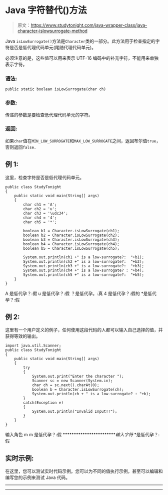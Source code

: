 # Java 字符替代()方法

> 原文：<https://www.studytonight.com/java-wrapper-class/java-character-islowsurrogate-method>

Java `isLowSurrogate()`方法是`Character`类的一部分。此方法用于检查指定的字符是否是低代理代码单元(尾随代理代码单元)。

必须注意的是，这些值可以用来表示 UTF-16 编码中的补充字符，不能用来单独表示字符。

### 语法:

```
public static boolean isLowSurrogate(char ch) 
```

### 参数:

传递的参数是要检查低代理代码单元的字符。

### 返回:

如果`char`值在`MIN_LOW_SURROGATE`和`MAX_LOW_SURROGATE`之间，返回布尔值`true`，否则返回`false.`

## 例 1:

这里，检查字符是否是低代理代码单元。

```
public class StudyTonight
{  
	public static void main(String[] args)
	{  
		char ch1 = 'A';  
		char ch2 = 'u';  
		char ch3 = '\udc34';  
		char ch4 = '4';  
		char ch5 = '*';  

		boolean b1 = Character.isLowSurrogate(ch1);  
		boolean b2 = Character.isLowSurrogate(ch2);  
		boolean b3 = Character.isLowSurrogate(ch3);  
		boolean b4 = Character.isLowSurrogate(ch4);  
		boolean b5 = Character.isLowSurrogate(ch5);  

		System.out.println(ch1 +" is a low-surrogate?:  "+b1);  
		System.out.println(ch2 +" is a low-surrogate?:  "+b2);  
		System.out.println(ch3 +" is a low-surrogate?:  "+b3);  
		System.out.println(ch4 +" is a low-surrogate? : "+b4);  
		System.out.println(ch5 +" is a low-surrogate?:  "+b5);  
	}  
} 
```

A 是低代孕？:假
u 是低代孕？:假
？是低代孕。:真
4 是低代孕？:假的
*是低代孕？:假

## 例 2:

这里有一个用户定义的例子，任何使用这段代码的人都可以输入自己选择的值，并获得等效的输出。

```
import java.util.Scanner; 
public class StudyTonight
{  
	public static void main(String[] args)
	{  
		try
		{
			System.out.print("Enter the character ");  
			Scanner sc = new Scanner(System.in);         
			char ch = sc.next().charAt(0);  
			boolean b = Character.isLowSurrogate(ch);
			System.out.println(ch + " is a low-surrogate? : "+b);
		}
		catch(Exception e)
		{
			System.out.println("Invalid Input!!");
		}
	}  
}
```

输入角色 m
m 是低代孕？:假
*************************输入字符*
*是低代孕？:假

## 实时示例:

在这里，您可以测试实时代码示例。您可以为不同的值执行示例，甚至可以编辑和编写您的示例来测试 Java 代码。

* * *

* * *